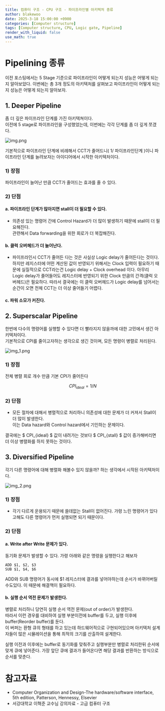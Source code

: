 ```yaml
---
title: 컴퓨터 구조 - CPU 구조 - 파이프라인별 아키텍처 종류
author: blakewoo
date: 2025-3-18 15:00:00 +0900
categories: [Computer structure]
tags: [Computer structure, CPU, Logic gate, Pipeline] 
render_with_liquid: false
use_math: true
---
```


# Pipelining 종류
이전 포스팅에서는 5 Stage 기준으로 파이프라인이 어떻게 되는지 성능은 어떻게 되는지 알아보았다.
이번에는 총 3개 정도의 아키텍처를 살펴보고 파이프라인이 어떻게 되는지 성능은 어떻게 되는지 알아보자.

## 1. Deeper Pipeline
좀 더 깊은 파이프라인 단계를 가진 아키텍쳐이다.   
이전에 5 stage로 파이프라인을 구성했었는데, 이번에는 각각 단계를 좀 더 깊게 쪼갰다.

![img.png](/assets/blog/cs/cpu_structure/pipeline/type/img.png)

기본적으로 파이프라인 단계에 비례해서 CCT가 줄어드니( 1/ 파이프라인단계 )이니
파이프라인 단계를 늘려보자는 아이디어에서 시작한 아키텍처이다.

### 1) 장점
파이프라인이 늘어난 만큼 CCT가 줄어드는 효과를 줄 수 있다.

### 2) 단점
#### a. 파이프라인 단계가 많아지면 stall이 더 필요할 수 있다.
- 의존성 있는 명령어 간에 Control Hazard가 더 많이 발생하기 때문에 stall이 더 필요해진다.   
  관련해서 Data forwarding을 위한 회로가 더 복잡해진다.

#### b. 클럭 오버헤드가 더 늘어난다.
- 파이프라인시 CCT가 줄어든 다는 것은 사실상 Logic delay가 줄어든다는 것이다.   
  하지만 레지스터에 어떤 계산된 값이 반영되기 위해서는 Clock 입력이 필요하기 때문에
  실질적으로 CCT라는건 Logic delay + Clock overhead 이다.
  아무리 Logic delay가 줄어들어도 레지스터에 반영되기 위한 Clock 만큼의 간격(클럭 오버헤드)은 필요하다.
  따라서 결국에는 이 클럭 오버헤드가 Logic delay를 넘어서는 순간이 오면 전체 CCT는 더 이상 줄어들기 어렵다.

#### c. 파워 소모가 커진다.

## 2. Superscalar Pipeline
한번에 다수의 명령어를 실행할 수 있다면 더 빨라지지 않을까에 대한 고민에서 생긴 아키텍처이다.   
기본적으로 CPI를 줄이고자하는 생각으로 생긴 것이며, 모든 명령이 병렬로 처리된다.   

![img_1.png](/assets/blog/cs/cpu_structure/pipeline/type/img_1.png)

### 1) 장점
전체 병렬 회로 개수 만큼 기본 CPI가 줄어든다

$$ CPI_{ideal} = 1/N $$

### 2) 단점
- 모든 절차에 대해서 병렬적으로 처리하니 의존성에 대한 문제가 더 커져서 Stall이 더 많이 발생한다.   
  이는 Data hazard와 Control hazard에서 기인하는 문제이다.

결국에는 $ CPI_{ideal} $ 값이 내려가는 것보다 $ CPI_{stall} $ 값이 증가해버리면 더 이상 병렬화를 하지 못하는 것이다.

## 3. Diversified Pipeline
각기 다른 명령어에 대해 병렬화 해볼수 있지 않을까? 하는 생각에서 시작된 아키텍처이다.

![img_2.png](/assets/blog/cs/cpu_structure/pipeline/type/img_2.png)

### 1) 장점
- 각기 다르게 운용되기 때문에 쓸데없는 Stall이 없어진다. 가령 느린 명령어가 있다고해도
  다른 명령어가 먼저 실행되면 되기 때문이다.

### 2) 단점
#### a. Write after Write 문제가 있다.   
동기화 문제가 발생할 수 있다. 가령 아래와 같은 명령을 실행한다고 해보자
```
ADD $1, $2, $3
SUB $1, $4, $6
```

ADD와 SUB 명령어가 동시에 $1 레지스터에 결과를 넣어야하는데 순서가 바뀌어버릴 수도있다.
이 때문에 해결책이 필요하다.

#### b. 실행 순서 역전 문제가 발생한다.
병렬로 처리하니 당연히 실행 순서 역전 문제(out of order)가 발생한다.   
따라서 이런 경우를 대비하여 실행 부분이전에 buffer를 두고, 실행 이후에 buffer(Reorder buffer)를 둔다.   
이 버퍼는 환형 큐의 형태를 하고 있는데 하드웨어적으로 구현되어있으며 아키텍처 설계자들이
많은 시뮬레이션을 통해 최적의 크기를 산출하여 설계한다.

실행 이전과 이후에는 buffer로 동기화를 맞춰주고 실행부분만 병렬로 처리한뒤 
순서에 맞게 큐에 넣어준다. 가장 앞단 큐에 결과가 들어온다면 해당 결과를 반환하는 방식으로
순서를 맞춘다.


# 참고자료
- Computer Organization and Design-The hardware/software interface, 5th edition, Patterson, Hennessy, Elsevier
- 서강대학교 이혁준 교수님 강의자료 - 고급 컴퓨터 구조

